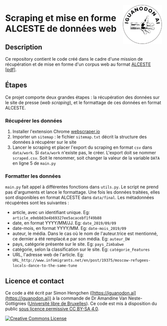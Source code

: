 <a href="https://iguanodon.ai"><img src="img/iguanodon.ai.png" width="125" height="125" align="right" /></a>

# Scraping et mise en forme ALCESTE de données web

## Description

Ce repository contient le code créé dans le cadre d'une mission de récupération et de mise en forme d'un corpus web au format [ALCESTE [pdf]](http://www.image-zafar.com/images/formatage_alceste.pdf). 

## Étapes

Ce projet comporte deux grandes étapes : la récupération des données sur le site de presse (_web scraping_), et le formattage de ces données en format ALCESTE. 

### Récupérer les données

1. Installer l'extension Chrome [webscraper.io](webscraper.io)
2. Importer un `sitemap` : le fichier `sitemap.txt` décrit la structure des données à récupérer sur le site
3. Lancer le scraping et placer l'export du scraping en format `csv` dans `data/work`. Si `data/work` n'existe pas, le créer. L'export doit se nommer `scraped.csv`. Soit le renommer, soit changer la valeur de la variable `DATA` en ligne 5 de `main.py`

### Formatter les données

`main.py` fait appel à différentes fonctions dans `utils.py`. Le script ne prend pas d'arguments et lance le formattage. Une fois les données traitées, elles sont disponibles en format ALCESTE dans `data/final`. Les métadonnées récupérées sont les suivantes : 

- article, avec un identifiant unique. Eg: `article_e0ebb83e4b69327ee5acacebf1f49b88`
- date, en format YYYY/MM/JJ. Eg: `date_2019/09/09`
- date-mois, en format YYYY/MM. Eg: `date-mois_2019/09` 
- auteur, le média. Dans le cas où le nom de l'auteur.trice est mentionné, ce dernier a été remplacé.e par son média. Eg: `auteur_DW`
- pays, catégorie présente sur le site. Eg: `pays_Zimbabwe`
- catégorie, selon la classification sur le site. Eg: `catégorie_Features`
- URL, l'adresse web de l'article. Eg: `URL_http://www.infomigrants.net/en/post/19375/moscow-refugees-locals-dance-to-the-same-tune`



## Licence et contact

Ce code a été écrit par Simon Hengchen ([https://iguanodon.ai](https://iguanodon.ai)) à la commande de Dr Amandine Van Neste-Gottignies ([Université libre de Bruxelles](https://germe.centresphisoc.ulb.be/fr/user/1579)). Ce code est mis à disposition du public <a rel="license" href="http://creativecommons.org/licenses/by-sa/4.0/">sous licence permissive CC BY-SA 4.0</a>. 


 <a rel="license" href="http://creativecommons.org/licenses/by-sa/4.0/"><img alt="Creative Commons License" style="border-width:0" src="https://i.creativecommons.org/l/by-sa/4.0/88x31.png" /></a>
